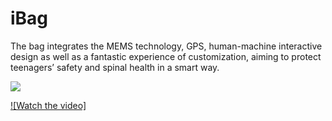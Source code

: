 # iBag
The bag integrates the MEMS technology, GPS, human-machine interactive design as well as a fantastic experience of customization, aiming to protect teenagers’ safety and spinal health in a smart way.

![](https://github.com/Yaxin-Zhu/iBag/blob/master/Poster.jpg?raw=true)

[![Watch the video]](https://github.com/Yaxin-Zhu/iBag/blob/master/iBag.mp4?raw=true)
